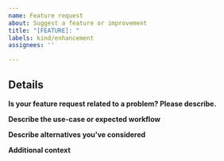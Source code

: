 ```yaml
---
name: Feature request
about: Suggest a feature or improvement
title: "[FEATURE]: "
labels: kind/enhancement
assignees: ''

---
```


## Details

**Is your feature request related to a problem? Please describe.**
<!-- A clear and concise description of what the problem is. Ex. I'm always frustrated when [...] -->

**Describe the use-case or expected workflow**
<!-- A clear and concise description of what you want to happen. -->

**Describe alternatives you've considered**
<!-- A clear and concise description of any alternative solutions or features you've considered. -->

**Additional context**
<!-- Add any other context or screenshots about the feature request here. -->

